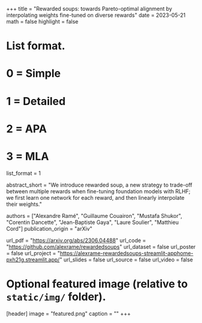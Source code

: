 +++
title = "Rewarded soups: towards Pareto-optimal alignment by interpolating weights fine-tuned on diverse rewards"
date = 2023-05-21
math = false
highlight = false

# List format.
#   0 = Simple
#   1 = Detailed
#   2 = APA
#   3 = MLA
list_format = 1

abstract_short = "We introduce rewarded soup, a new strategy to trade-off between multiple rewards when fine-tuning foundation models with RLHF; we first learn one network for each reward, and then linearly interpolate their weights."

authors = ["Alexandre Ramé", "Guillaume Couairon", "Mustafa Shukor", "Corentin Dancette", "Jean-Baptiste Gaya", "Laure Soulier", "Matthieu Cord"]
publication_origin = "arXiv"

url_pdf = "https://arxiv.org/abs/2306.04488"
url_code = "https://github.com/alexrame/rewardedsoups"
url_dataset = false
url_poster = false
url_project = "https://alexrame-rewardedsoups-streamlit-apphome-pxh21g.streamlit.app/"
url_slides = false
url_source = false
url_video = false


# Optional featured image (relative to `static/img/` folder).
[header]
image = "featured.png"
caption = ""
+++

